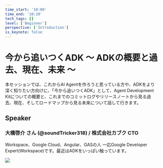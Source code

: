 ```yaml
---
time_start: '10:00'
time_end: '10:20'
tech_tags: []
level: ['Beginner']
perspective: ['Introduction']
is_keynote: false
---
```


# 今から追いつくADK 〜 ADKの概要と過去、現在、未来 〜

本セッションでは、これからAI Agentを作ろうと思っている方や、ADKをより深く知りたい方向けに、「今から追いつくADK」として、Agent Development Kitについての概要と、これまでのコミットログやリリースノートから見る過去、現在、そしてロードマップから見る未来について話して行きます。

## Speaker

### 大橋啓介 さん (@soundTricker318) / 株式会社カブク CTO

Workspace、Google Cloud、Angular、GASの人 一応Google Developer Expert(Workspace)です。最近はADKをいっぱい触っています。

![](https://storage.googleapis.com/gdg-tokyo-web-public/events/20251122-devfest25/speaker-headshot/sound-tricker.jpg)
